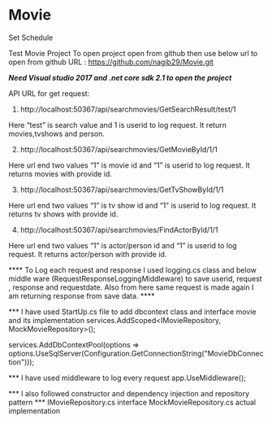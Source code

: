 # Movie
Set Schedule

Test Movie Project
To open project open from github then use below url to open from github
URL : https://github.com/nagib29/Movie.git

***Need Visual studio 2017 and .net core sdk 2.1 to open the project***

API URL for get request:
1.	http://localhost:50367/api/searchmovies/GetSearchResult/test/1

Here “test” is search value and 1 is userid to log request. It return movies,tvshows and person.

2.	http://localhost:50367/api/searchmovies/GetMovieById/1/1

Here url end two values “1” is movie  id and “1” is userid to log request. It returns movies with provide id.

3.	http://localhost:50367/api/searchmovies/GetTvShowById/1/1

Here url end two values “1” is tv show  id and “1” is userid to log request. It returns tv shows with provide id.

4.	http://localhost:50367/api/searchmovies/FindActorById/1/1

Here url end two values “1” is actor/person  id and “1” is userid to log request. It returns actor/person with provide id.


**** To Log each request and response I used logging.cs class and below middle ware (RequestResponseLoggingMiddleware) to save userid, request , response and requestdate. Also from here same request is made again I am returning response from save data. ****



*** I have used StartUp.cs file to add dbcontext class and interface movie and its implementation
services.AddScoped<IMovieRepository, MockMovieRepository>();

services.AddDbContextPool<AppDbContext>(options => options.UseSqlServer(Configuration.GetConnectionString("MovieDbConnection")));
 

*** I have used middleware to log every request
app.UseMiddleware<RequestResponseLoggingMiddleware>();

*** I also followed constructor and dependency injection and repository pattern ***
IMovieRepository.cs interface
MockMovieRepository.cs actual implementation
